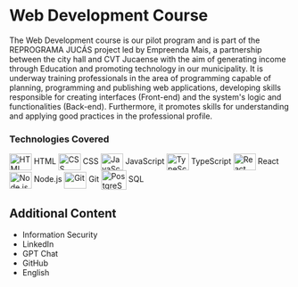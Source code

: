 # Web Development Course

The Web Development course is our pilot program and is part of the REPROGRAMA JUCÁS project led by Empreenda Mais, a partnership between the city hall and CVT Jucaense with the aim of generating income through Education and promoting technology in our municipality. It is underway training professionals in the area of programming capable of planning, programming and publishing web applications, developing skills responsible for creating interfaces (Front-end) and the system's logic and functionalities (Back-end). Furthermore, it promotes skills for understanding and applying good practices in the professional profile.

### Technologies Covered

<div>
   <img align="center" alt="HTML" height="30" width="40" src="https://cdn.jsdelivr.net/gh/devicons/devicon/icons/html5/html5-original.svg ">
   HTML
   <img align="center" alt="CSS" height="30" width="40" src="https://cdn.jsdelivr.net/gh/devicons/devicon/icons/css3/css3-original.svg ">
   CSS
   <img align="center" alt="JavaScript" height="30" width="40" src="https://cdn.jsdelivr.net/gh/devicons/devicon/icons/javascript/javascript-original.svg ">
   JavaScript
   <img align="center" alt="TypeScript" height="30" width="40" src="https://cdn.jsdelivr.net/gh/devicons/devicon/icons/typescript/typescript-original.svg " />
   TypeScript
   <img align="center" alt="React" height="30" width="40" src="https://cdn.jsdelivr.net/gh/devicons/devicon/icons/react/react-original.svg ">
   React
   <img align="center" alt="Node.js" height="30" width="40" src="https://cdn.jsdelivr.net/gh/devicons/devicon/icons/nodejs/nodejs-original .svg"/>
   Node.js
   <img align="center" alt="Git" height="30" width="40" src="https://cdn.jsdelivr.net/gh/devicons/devicon/icons/git/git-original.svg "/>
   Git
   <img align="center" alt="PostgreSQL" height="35" width="45" src="https://cdn.jsdelivr.net/gh/devicons/devicon/icons/postgresql/postgresql-original.svg " />
   SQL
</div>

## Additional Content

- Information Security
- LinkedIn
- GPT Chat
- GitHub
- English
